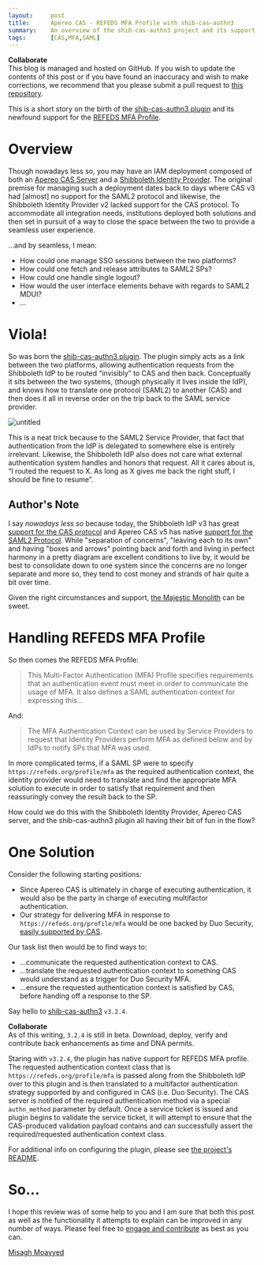 ```yaml
---
layout:     post
title:      Apereo CAS - REFEDS MFA Profile with shib-cas-authn3
summary:    An overview of the shib-cas-authn3 project and its support for the REFEDS MFA profile with both the Shibboleth Identity Provider and Apereo CAS lending a hand.
tags:       [CAS,MFA,SAML]
---
```


<div class="alert alert-success">
<strong>Collaborate</strong><br/>This blog is managed and hosted on GitHub. If you wish to update the contents of this post or if you have found an inaccuracy and wish to make corrections, we recommend that you please submit a pull request to <a href="https://github.com/apereo/apereo.github.io">this repository</a>.
</div>

This is a short story on the birth of the [shib-cas-authn3 plugin](https://github.com/Unicon/shib-cas-authn3) and its newfound support for the [REFEDS MFA Profile](https://refeds.org/profile/mfa).

# Overview

Though nowadays less so, you may have an IAM deployment composed of both an [Apereo CAS Server](https://github.com/apereo/cas) and a [Shibboleth Identity Provider](https://www.shibboleth.net/). The original premise for managing such a deployment dates back to days where CAS v3 had [almost] no support for the SAML2 protocol and likewise, the Shibboleth Identity Provider v2 lacked support for the CAS protocol. To accommodate all integration needs, institutions deployed both solutions and then set in pursuit of a way to close the space between the two to provide a seamless user experience.

...and by seamless, I mean:

- How could one manage SSO sessions between the two platforms?
- How could one fetch and release attributes to SAML2 SPs?
- How could one handle single logout?
- How would the user interface elements behave with regards to SAML2 MDUI?
- ...

# Viola!

So was born the [shib-cas-authn3 plugin](https://github.com/Unicon/shib-cas-authn3). The plugin simply acts as a link between the two platforms, allowing authentication requests from the Shibboleth IdP to be routed “invisibly” to CAS and then back. Conceptually it sits between the two systems, (though physically it lives inside the IdP), and knows how to translate one protocol (SAML2) to another (CAS) and then does it all in reverse order on the trip back to the SAML service provider.

![untitled](https://user-images.githubusercontent.com/1205228/36662801-d91e9aa6-1af4-11e8-9206-7f4b88632173.png)

This is a neat trick because to the SAML2 Service Provider, that fact that authentication from the IdP is delegated to somewhere else is entirely irrelevant. Likewise, the Shibboleth IdP also does not care what external authentication system handles and honors that request. All it cares about is, “I routed the request to X. As long as X gives me back the right stuff, I should be fine to resume”.

## Author's Note

I say *nowadays less so* because today, the Shibboleth IdP v3 has great [support for the CAS protocol](https://wiki.shibboleth.net/confluence/display/IDP30/CasProtocolConfiguration) and Apereo CAS v5 has native [support for the SAML2 Protocol](https://apereo.github.io/cas/development/installation/Configuring-SAML2-Authentication.html). While "separation of concerns", "leaving each to its own" and having "boxes and arrows" pointing back and forth and living in perfect harmony in a pretty diagram are excellent conditions to live by, it would be best to consolidate down to one system since the concerns are no longer separate and more so, they tend to cost money and strands of hair quite a bit over time.

Given the right circumstances and support, [the Majestic Monolith](https://m.signalvnoise.com/the-majestic-monolith-29166d022228) can be sweet.

# Handling REFEDS MFA Profile

So then comes the REFEDS MFA Profile:

> This Multi-Factor Authentication (MFA) Profile specifies requirements that an authentication event must meet in order to communicate the usage of MFA. It also defines a SAML authentication context for expressing this...

And:

> The MFA Authentication Context can be used by Service Providers to request that Identity Providers perform MFA as defined below and by IdPs to notify SPs that MFA was used.

In more complicated terms, if a SAML SP were to specify `https://refeds.org/profile/mfa` as the required authentication context, the identity provider would need to translate and find the appropriate MFA solution to execute in order to satisfy that requirement and then reassuringly convey the result back to the SP.

How could we do this with the Shibboleth Identity Provider, Apereo CAS server, and the shib-cas-authn3 plugin all having their bit of fun in the flow?

# One Solution

Consider the following starting positions:

- Since Apereo CAS is ultimately in charge of executing authentication, it would also be the party in charge of executing multifactor authentication.
- Our strategy for delivering MFA in response to `https://refeds.org/profile/mfa` would be one backed by Duo Security, [easily supported by CAS](https://apereo.github.io/2018/01/08/cas-mfa-duosecurity/).

Our task list then would be to find ways to:

- ...communicate the requested authentication context to CAS.
- ...translate the requested authentication context to something CAS would understand as a trigger for Duo Security MFA.
- ...ensure the requested authentication context is satisfied by CAS, before handing off a response to the SP.

Say hello to [shib-cas-authn3](https://github.com/Unicon/shib-cas-authn3#handling-refeds-mfa-profile) `v3.2.4`.

<div class="alert alert-info">
<strong>Collaborate</strong><br/>As of this writing, <code>3.2.4</code> is still in beta. Download, deploy, verify and contribute back enhancements as time and DNA permits.
</div>

Staring with `v3.2.4`, the plugin has native support for REFEDS MFA profile. The requested authentication context class that is `https://refeds.org/profile/mfa` is passed along from the Shibboleth IdP over to this plugin and is then translated to a multifactor authentication strategy supported by and configured in CAS (i.e. Duo Security). The CAS server is notified of the required authentication method via a special `authn_method` parameter by default. Once a service ticket is issued and plugin begins to validate the service ticket, it will attempt to ensure that the CAS-produced validation payload contains and can successfully assert the required/requested authentication context class.

For additional info on configuring the plugin, please see [the project's README](https://github.com/Unicon/shib-cas-authn3#handling-refeds-mfa-profile).

# So...

I hope this review was of some help to you and I am sure that both this post as well as the functionality it attempts to explain can be improved in any number of ways. Please feel free to [engage and contribute](https://apereo.github.io/cas/developer/Contributor-Guidelines.html) as best as you can.


[Misagh Moayyed](https://fawnoos.com)
